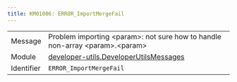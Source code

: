 ```yaml
---
title: KM01006: ERROR_ImportMergeFail
---
```


|            |           |
|------------|---------- |
| Message    | Problem importing &lt;param&gt;: not sure how to handle non\-array &lt;param&gt;\.&lt;param&gt; |
| Module     | [developer-utils.DeveloperUtilsMessages](developer-utils.developerutilsmessages) |
| Identifier | `ERROR_ImportMergeFail` |


